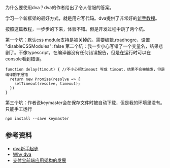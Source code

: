 为什么要使用dva？dva的作者给出了令人信服的答案。

学习一个新框架的最好方式，就是用它写代码。dva提供了非常好的[新手教程](https://github.com/dvajs/dva/blob/master/docs/GettingStarted.md)。

按照这篇教程，一步步的下来，体验不错。但是开发过程中跳了两个坑。

第一个坑：默认css module支持是被关掉的。需要编辑.roadhogrc，设置 "disableCSSModules": false
第二个坑：我一步小心写错了一个变量名，结果悲剧了。不像typescript，在编译器没有任何错误报告，但是在运行时可以在console看到错误。
```
function delay(timout) { //不小心把timeout 写成 timout，结果不会被触发，但是编译期不报错
  return new Promise(resolve => {
    setTimeout(resolve, timeout);
  })
}
```
第三个坑：作者说keymaster会在保存文件时被自动下载，但是我的环境里没有。只能手工运行

    npm install --save keymaster

## 参考资料

* [dva新手起步](https://github.com/dvajs/dva/blob/master/docs/GettingStarted.md)
* [Why dva](https://github.com/dvajs/dva/issues/1)
* [支付宝前端应用架构的发展](https://github.com/sorrycc/blog/issues/6)
